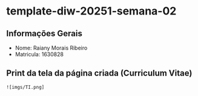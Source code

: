 # template-diw-20251-semana-02

## Informações Gerais
- Nome: Raiany Morais Ribeiro
- Matricula: 1630828

## Print da tela da página criada (Curriculum Vitae)

`![imgs/TI.png]`
